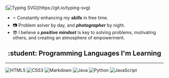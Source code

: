 
[![Typing SVG](https://readme-typing-svg.herokuapp.com?font=Fira+Code&pause=1000&width=435&lines=Hi%2C+I'm+Abigail;I+love+programming.)](https://git.io/typing-svg)

- &#11088; Constantly enhancing my ***skills*** in free time.
- :camera: Problem solver by day, and ***photographer*** by night.
- &#128526; I believe a ***positive mindset*** Is key to solving problems, motivating others, and creating an atmosphere of empowerment. 

<h2 align="center"> :student: Programming Languages I'm Learning</h2>

---

![HTML5](https://img.shields.io/badge/html5-%23E34F26.svg?style=for-the-badge&logo=html5&logoColor=white)
![CSS3](https://img.shields.io/badge/css3-%231572B6.svg?style=for-the-badge&logo=css3&logoColor=white)
![Markdown](https://img.shields.io/badge/markdown-%23000000.svg?style=for-the-badge&logo=markdown&logoColor=white)
![Java](https://img.shields.io/badge/java-%23ED8B00.svg?style=for-the-badge&logo=openjdk&logoColor=white)
![Python](https://img.shields.io/badge/python-3670A0?style=for-the-badge&logo=python&logoColor=ffdd54)
![JavaScript](https://img.shields.io/badge/javascript-%23323330.svg?style=for-the-badge&logo=javascript&logoColor=%23F7DF1E)


